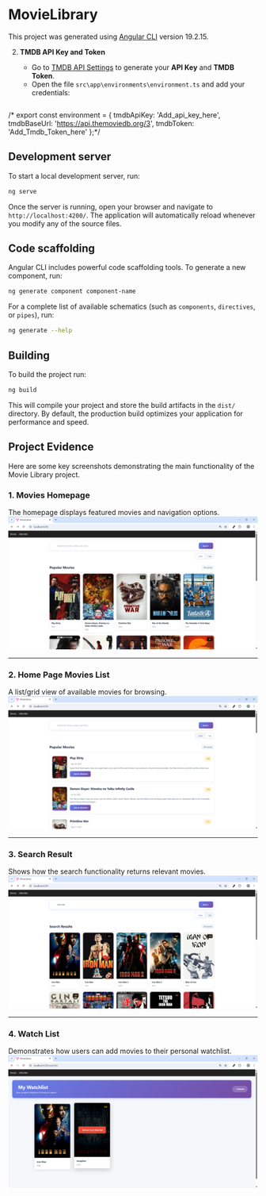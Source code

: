 # MovieLibrary

This project was generated using [Angular CLI](https://github.com/angular/angular-cli) version 19.2.15.


2. **TMDB API Key and Token**  
   - Go to [TMDB API Settings](https://www.themoviedb.org/settings/api) to generate your **API Key** and **TMDB Token**.
   - Open the file `src\app\environments\environment.ts` and add your credentials:

   ```typescript
  /* export const environment = {
     tmdbApiKey: 'Add_api_key_here',
     tmdbBaseUrl: 'https://api.themoviedb.org/3',
     tmdbToken: 'Add_Tmdb_Token_here'
   };*/
   
## Development server

To start a local development server, run:

```bash
ng serve
```

Once the server is running, open your browser and navigate to `http://localhost:4200/`. The application will automatically reload whenever you modify any of the source files.



## Code scaffolding

Angular CLI includes powerful code scaffolding tools. To generate a new component, run:

```bash
ng generate component component-name
```

For a complete list of available schematics (such as `components`, `directives`, or `pipes`), run:

```bash
ng generate --help
```

## Building

To build the project run:

```bash
ng build
```

This will compile your project and store the build artifacts in the `dist/` directory. By default, the production build optimizes your application for performance and speed.



## Project Evidence

Here are some key screenshots demonstrating the main functionality of the Movie Library project.

### 1. Movies Homepage
The homepage displays featured movies and navigation options.
![Movies Homepage](./evidence/1.Movie_Home_page.png)

---

### 2. Home Page Movies List
A list/grid view of available movies for browsing.
![Home Page Movies List](./evidence/2.homepage_list_view.png)

---

### 3. Search Result
Shows how the search functionality returns relevant movies.
![Search Result](./evidence/3.search_result.png)

---

### 4. Watch List
Demonstrates how users can add movies to their personal watchlist.
![Watch List](./evidence/4.watchlist.png)

